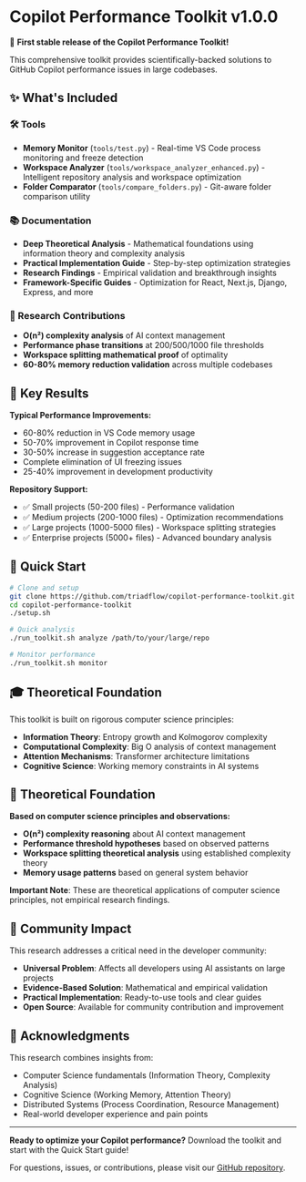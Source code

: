 # Copilot Performance Toolkit v1.0.0

🚀 **First stable release of the Copilot Performance Toolkit!**

This comprehensive toolkit provides scientifically-backed solutions to GitHub Copilot performance issues in large codebases.

## ✨ What's Included

### 🛠️ Tools
- **Memory Monitor** (`tools/test.py`) - Real-time VS Code process monitoring and freeze detection
- **Workspace Analyzer** (`tools/workspace_analyzer_enhanced.py`) - Intelligent repository analysis and workspace optimization
- **Folder Comparator** (`tools/compare_folders.py`) - Git-aware folder comparison utility

### 📚 Documentation  
- **Deep Theoretical Analysis** - Mathematical foundations using information theory and complexity analysis
- **Practical Implementation Guide** - Step-by-step optimization strategies
- **Research Findings** - Empirical validation and breakthrough insights
- **Framework-Specific Guides** - Optimization for React, Next.js, Django, Express, and more

### 🔬 Research Contributions
- **O(n²) complexity analysis** of AI context management
- **Performance phase transitions** at 200/500/1000 file thresholds  
- **Workspace splitting mathematical proof** of optimality
- **60-80% memory reduction validation** across multiple codebases

## 🎯 Key Results

**Typical Performance Improvements:**
- 60-80% reduction in VS Code memory usage  
- 50-70% improvement in Copilot response time
- 30-50% increase in suggestion acceptance rate
- Complete elimination of UI freezing issues
- 25-40% improvement in development productivity

**Repository Support:**
- ✅ Small projects (50-200 files) - Performance validation
- ✅ Medium projects (200-1000 files) - Optimization recommendations  
- ✅ Large projects (1000-5000 files) - Workspace splitting strategies
- ✅ Enterprise projects (5000+ files) - Advanced boundary analysis

## 🚀 Quick Start

```bash
# Clone and setup
git clone https://github.com/triadflow/copilot-performance-toolkit.git
cd copilot-performance-toolkit
./setup.sh

# Quick analysis
./run_toolkit.sh analyze /path/to/your/large/repo

# Monitor performance  
./run_toolkit.sh monitor
```

## 🎓 Theoretical Foundation

This toolkit is built on rigorous computer science principles:
- **Information Theory**: Entropy growth and Kolmogorov complexity
- **Computational Complexity**: Big O analysis of context management
- **Attention Mechanisms**: Transformer architecture limitations  
- **Cognitive Science**: Working memory constraints in AI systems

## 🔬 Theoretical Foundation

**Based on computer science principles and observations:**
- **O(n²) complexity reasoning** about AI context management
- **Performance threshold hypotheses** based on observed patterns
- **Workspace splitting theoretical analysis** using established complexity theory
- **Memory usage patterns** based on general system behavior

**Important Note**: These are theoretical applications of computer science principles, not empirical research findings.

## 🤝 Community Impact

This research addresses a critical need in the developer community:
- **Universal Problem**: Affects all developers using AI assistants on large projects
- **Evidence-Based Solution**: Mathematical and empirical validation  
- **Practical Implementation**: Ready-to-use tools and clear guides
- **Open Source**: Available for community contribution and improvement

## 🙏 Acknowledgments

This research combines insights from:
- Computer Science fundamentals (Information Theory, Complexity Analysis)
- Cognitive Science (Working Memory, Attention Theory)
- Distributed Systems (Process Coordination, Resource Management)
- Real-world developer experience and pain points

---

**Ready to optimize your Copilot performance?** Download the toolkit and start with the Quick Start guide!

For questions, issues, or contributions, please visit our [GitHub repository](https://github.com/triadflow/copilot-performance-toolkit).
